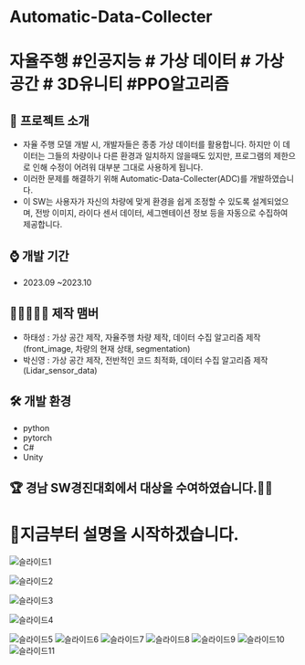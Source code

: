 # Automatic-Data-Collecter
# 자율주행 #인공지능 # 가상 데이터 # 가상 공간 # 3D유니티 #PPO알고리즘  


## 📜 프로젝트 소개 
 - 자율 주행 모델 개발 시, 개발자들은 종종 가상 데이터를 활용합니다. 하지만 이 데이터는 그들의 차량이나 다른 환경과 일치하지 않을때도 있지만, 프로그램의 제한으로 인해 수정이 어려워 대부분 그대로 사용하게 됩니다.
 - 이러한 문제를 해결하기 위해 Automatic-Data-Collecter(ADC)를 개발하였습니다.
 - 이 SW는 사용자가 자신의 차량에 맞게 환경을 쉽게 조정할 수 있도록 설계되었으며, 전방 이미지, 라이다 센서 데이터, 세그멘테이션 정보 등을 자동으로 수집하여 제공합니다.

## ⌚ 개발 기간
* 2023.09 ~2023.10

## 👨🏿‍🤝‍👨🏿 제작 맴버
 - 하태성 : 가상 공간 제작, 자율주행 차량 제작, 데이터 수집 알고리즘 제작(front_image, 차량의 현재 상태, segmentation)
 - 박신영 : 가상 공간 제작, 전반적인 코드 최적화, 데이터 수집 알고리즘 제작(Lidar_sensor_data)

## 🛠 개발 환경
- python
- pytorch
- C#     
- Unity

## 🏆 경남 SW경진대회에서 대상을 수여하였습니다.🎊🎊

# 🎥지금부터 설명을 시작하겠습니다.

![슬라이드1](https://github.com/gkxotjd12312/Automatic-Data-Collecter/assets/54784059/7680f4aa-2c8d-43dd-bf4d-bfbc3d690c45)

![슬라이드2](https://github.com/gkxotjd12312/Automatic-Data-Collecter/assets/54784059/760fd190-1e17-46cc-9053-0981dc8718c7)

![슬라이드3](https://github.com/gkxotjd12312/Automatic-Data-Collecter/assets/54784059/877fbe9b-028a-4cc5-8a3d-2f1544e80d9d)

![슬라이드4](https://github.com/gkxotjd12312/Automatic-Data-Collecter/assets/54784059/86888e59-8159-4426-a0b0-50e647d1883c)

![슬라이드5](https://github.com/gkxotjd12312/Automatic-Data-Collecter/assets/54784059/bb448a40-b108-4ae8-b83f-7844831dc6c9)
![슬라이드6](https://github.com/gkxotjd12312/Automatic-Data-Collecter/assets/54784059/12a17a25-8057-4fe8-835a-4f7c5006961e)
![슬라이드7](https://github.com/gkxotjd12312/Automatic-Data-Collecter/assets/54784059/ca61abe3-10a4-4e5e-8fd1-b1aae122dbea)
![슬라이드8](https://github.com/gkxotjd12312/Automatic-Data-Collecter/assets/54784059/3bef7840-3532-4af0-a605-8241bab581e3)
![슬라이드9](https://github.com/gkxotjd12312/Automatic-Data-Collecter/assets/54784059/6b31dd5d-a6a8-418d-812b-304a18c85738)
![슬라이드10](https://github.com/gkxotjd12312/Automatic-Data-Collecter/assets/54784059/166c41ff-2ad1-45ae-a00a-b9c1c2362f6d)
![슬라이드11](https://github.com/gkxotjd12312/Automatic-Data-Collecter/assets/54784059/d62b9037-26fc-4417-b82e-967ab20e036e)



